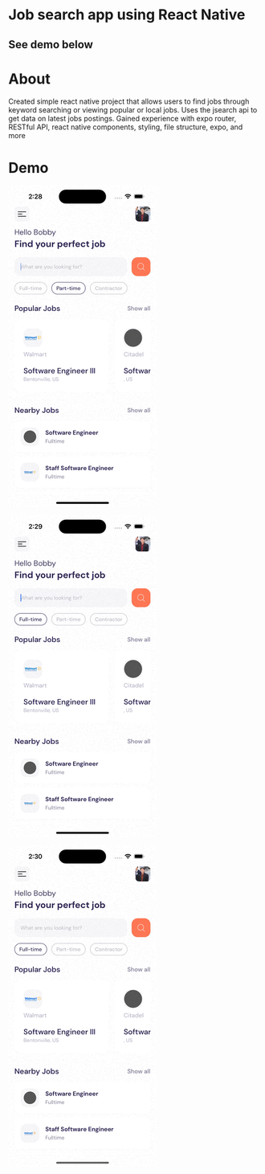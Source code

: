 # Job search app using React Native
## See demo below

# About
Created simple react native project that allows users to find jobs through keyword searching or viewing popular or local jobs. Uses the jsearch api to get data on latest jobs postings. Gained experience with expo router, RESTful API, react native components, styling, file structure, expo, and more

# Demo

![](https://github.com/bobbyzhong/job-app/blob/main/demo-1.gif)


![](https://github.com/bobbyzhong/job-app/blob/main/demo-2.gif)


![](https://github.com/bobbyzhong/job-app/blob/main/demo-3.gif)
